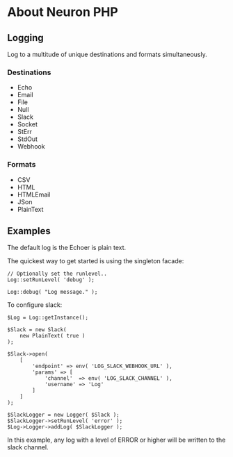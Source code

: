 # About Neuron PHP

## Logging

Log to a multitude of unique destinations and formats simultaneously.

### Destinations

* Echo
* Email
* File
* Null
* Slack
* Socket
* StErr
* StdOut
* Webhook

### Formats

* CSV
* HTML
* HTMLEmail
* JSon
* PlainText

## Examples

The default log is the Echoer is plain text.

The quickest way to get started is using the singleton
facade:

    // Optionally set the runlevel..
    Log::setRunLevel( 'debug' );

    Log::debug( "Log message." );
    

To configure slack:

    $Log = Log::getInstance();

    $Slack = new Slack(
        new PlainText( true )
    );

    $Slack->open(
        [
            'endpoint' => env( 'LOG_SLACK_WEBHOOK_URL' ),
            'params' => [
                'channel'  => env( 'LOG_SLACK_CHANNEL' ),
                'username' => 'Log'
            ]
        ]
    );

    $SlackLogger = new Logger( $Slack );
    $SlackLogger->setRunLevel( 'error' );
    $Log->Logger->addLog( $SlackLogger );

In this example, any log with a level of ERROR or
higher will be written to the slack channel.
